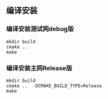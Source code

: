 ## 编译安装


### 编译安装测试网debug版

```
mkdir build
cmake ..
make
```

### 编译安装主网Release版

```
mkdir build
cmake ..  -DCMAKE_BUILD_TYPE=Release
make
```


